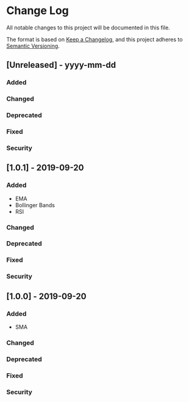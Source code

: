 # Change Log
All notable changes to this project will be documented in this file.

The format is based on [Keep a Changelog](https://keepachangelog.com/en/1.0.0/),
and this project adheres to [Semantic Versioning](https://semver.org/spec/v2.0.0.html).

## [Unreleased] - yyyy-mm-dd
### Added

### Changed

### Deprecated

### Fixed

### Security
## [1.0.1] - 2019-09-20
### Added
- EMA
- Bollinger Bands
- RSI

### Changed

### Deprecated

### Fixed

### Security

## [1.0.0] - 2019-09-20
### Added
- SMA

### Changed

### Deprecated

### Fixed

### Security